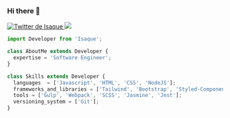 ### Hi there 🚀

<p align="left">

  <!-- Twitter -->
  <a href="https://twitter.com/isaquebock">
    <img src="https://img.shields.io/twitter/follow/isaquebock?style=social" alt="Twitter de Isaque">
  </a>

  <!-- LinkedIn -->
  <a href="https://www.linkedin.com/in/isaquebock/">
    <img src="https://img.shields.io/twitter/url?label=LinkedIn&logo=linkedin&style=social&url=https%3A%2F%2Fwww.linkedin.com%2Fin%2Fisaquebock%2F">
  </a>

</p>


```javascript
import Developer from 'Isaque';

class AboutMe extends Developer {
  expertise = 'Software Engineer';
}

class Skills extends Developer {
  languages  = ['Javascript', 'HTML', 'CSS', 'NodeJS'];
  frameworks_and_libraries = ['Tailwind', 'Bootstrap', 'Styled-Components', 'React', 'Angular', 'Jquery'];
  tools = ['Gulp', 'Webpack', 'SCSS', 'Jasmine', 'Jest'];
  versioning_system = ['Git'];
}
```
